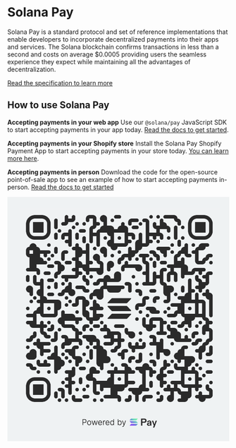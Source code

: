 # Solana Pay

Solana Pay is a standard protocol and set of reference implementations that enable developers to incorporate decentralized payments into their apps and services. The Solana blockchain confirms transactions in less than a second and costs on average $0.0005 providing users the seamless experience they expect while maintaining all the advantages of decentralization.

[Read the specification to learn more](core/SPEC.md)

## How to use Solana Pay

**Accepting payments in your web app**
Use our `@solana/pay` JavaScript SDK to start accepting payments in your app today. [Read the docs to get started](core/README.md).

**Accepting payments in your Shopify store**
Install the Solana Pay Shopify Payment App to start accepting payments in your store today. [You can learn more here](shopify/README.md).

**Accepting payments in person**
Download the code for the open-source point-of-sale app to see an example of how to start accepting payments in-person. [Read the docs to get started](point-of-sale/README.md)

![Solana Pay](solana-pay.png)
